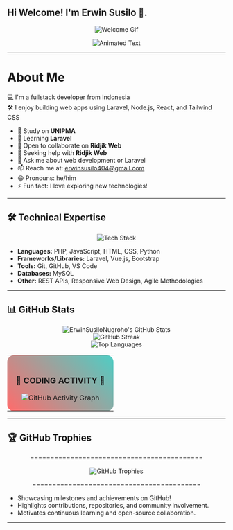 ## Hi Welcome! I'm Erwin Susilo 👋.
<p align="center">
    <img src="https://media3.giphy.com/media/v1.Y2lkPTc5MGI3NjExNHVxYjk4bHd0ZWpwbjVzdWI2NzQzeGx6YXRlN3lqdWliNjVtcnZ6cCZlcD12MV9pbnRlcm5hbF9naWZfYnlfaWQmY3Q9Zw/jt7bAtEijhurm/giphy.gif" alt="Welcome Gif" /> 
    <br>
</p>
<p align="center">
    <img src="https://readme-typing-svg.demolab.com?font=Fira+Code&size=22&pause=1000&color=019434&center=true&vCenter=true&width=600&lines=Hi+there!+I'm+Erwin;Fullstack+Developer+from+Indonesia;Welcome+to+my+GitHub+Profile!" alt="Animated Text" />
</p>

-----

# About Me
💻 I'm a fullstack developer from Indonesia <br>
🛠 I enjoy building web apps using Laravel, Node.js, React, and Tailwind CSS
- 🔭 Study on **UNIPMA**
- 🌱 Learning **Laravel**
- 👯 Open to collaborate on **Ridjik Web**
- 🤔 Seeking help with **Ridjik Web**
- 💬 Ask me about web development or Laravel
- 📫 Reach me at: [erwinsusilo404@gmail.com](erwinsusilo404@gmail.com)
- 😄 Pronouns: he/him
- ⚡ Fun fact: I love exploring new technologies!

-----

## 🛠️ Technical Expertise
<p align="center">
    <img src="https://skillicons.dev/icons?i=php,js,html,css,python,laravel,vue,bootstrap,git,github,vscode,mysql" alt="Tech Stack" />
</p>

- **Languages:** PHP, JavaScript, HTML, CSS, Python
- **Frameworks/Libraries:** Laravel, Vue.js, Bootstrap
- **Tools:** Git, GitHub, VS Code
- **Databases:** MySQL
- **Other:** REST APIs, Responsive Web Design, Agile Methodologies

-----

## 📊 GitHub Stats

<p align="center">
    <img src="https://github-readme-stats-sigma-five.vercel.app/api?username=ErwinSusiloNugroho&show_icons=true&theme=radical&count_private=true&hide_border=true&include_all_commits=true" alt="ErwinSusiloNugroho's GitHub Stats" />
    <br/>
    <img src="https://github-readme-streak-stats.herokuapp.com/?user=ErwinSusiloNugroho&theme=radical&hide_border=true&date_format=M%20j%5B%2C%20Y%5D" alt="GitHub Streak" />
    <br/>
    <img src="https://github-readme-stats.vercel.app/api/top-langs/?username=ErwinSusiloNugroho&layout=compact&theme=radical&hide_border=true&langs_count=8&card_width=445" alt="Top Languages" />
</p>

<table align="center">
<tr>
<td align="center" style="padding: 20px; background: linear-gradient(45deg, #ff6b6b, #4ecdc4); border-radius: 15px;">

### 🚀 **CODING ACTIVITY** 🚀

<img src="https://github-readme-activity-graph.vercel.app/graph?username=ErwinSusiloNugroho&theme=radical&hide_border=true&area=true&bg_color=0d1117" alt="GitHub Activity Graph" />

</td>
</tr>
</table>

---
## 🏆 GitHub Trophies

<p align="center">
    ===========================================
</p>
<p align="center">
    <img src="https://github-profile-trophy.vercel.app/?username=ErwinSusiloNugroho&theme=matrix&no-frame=false&margin-w=15&column=7" alt="GitHub Trophies" />
</p>
<p align="center">
    ==========================================
</p>

- Showcasing milestones and achievements on GitHub!
- Highlights contributions, repositories, and community involvement.
- Motivates continuous learning and open-source collaboration.

---
</p>
